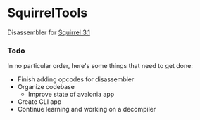 # SquirrelTools
Disassembler for [Squirrel 3.1](https://github.com/albertodemichelis/squirrel)

### Todo
In no particular order, here's some things that need to get done:
- Finish adding opcodes for disassembler
- Organize codebase
  - Improve state of avalonia app
- Create CLI app
- Continue learning and working on a decompiler